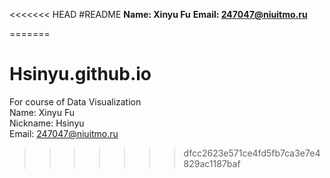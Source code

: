 <<<<<<< HEAD
﻿#README
**Name: Xinyu Fu**
**Email: 247047@niuitmo.ru**





=======
# Hsinyu.github.io
For course of Data Visualization  
Name: Xinyu Fu  
Nickname: Hsinyu  
Email: 247047@niuitmo.ru  
>>>>>>> dfcc2623e571ce4fd5fb7ca3e7e4829ac1187baf
